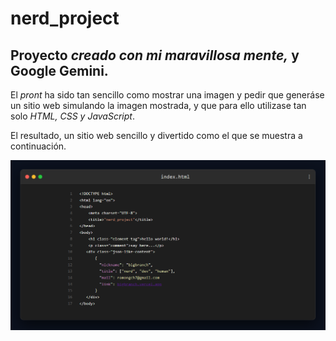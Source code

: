 # nerd_project

## Proyecto *creado con mi maravillosa mente,* y Google Gemini. 

El *pront* ha sido tan sencillo como mostrar una imagen y pedir que generáse un sitio web simulando la imagen mostrada, y que para ello utilizase tan solo *HTML, CSS y JavaScript*.

El resultado, un sitio web sencillo y divertido como el que se muestra a continuación.

![Captura de pantella](/images/nerd_website.png)